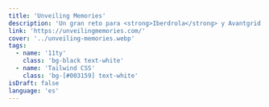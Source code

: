 ```yaml
---
title: 'Unveiling Memories'
description: 'Un gran reto para <strong>Iberdrola</strong> y Avantgrid en el que tuvimos que trasladar mucho contenido histórico de distintas publicaciones editoriales. Diseño web, "branding" y desarrollo.'
link: 'https://unveilingmemories.com/'
cover: '../unveiling-memories.webp'
tags:
  - name: '11ty'
    class: 'bg-black text-white'
  - name: 'Tailwind CSS'
    class: 'bg-[#003159] text-white'
isDraft: false
language: 'es'
---
```

